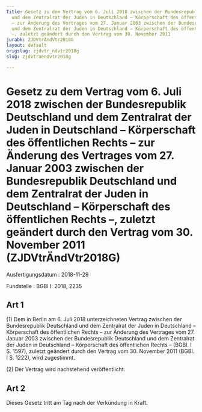 ```yaml
---
Title: Gesetz zu dem Vertrag vom 6. Juli 2018 zwischen der Bundesrepublik Deutschland
  und dem Zentralrat der Juden in Deutschland – Körperschaft des öffentlichen Rechts
  – zur Änderung des Vertrages vom 27. Januar 2003 zwischen der Bundesrepublik Deutschland
  und dem Zentralrat der Juden in Deutschland – Körperschaft des öffentlichen Rechts
  –, zuletzt geändert durch den Vertrag vom 30. November 2011
jurabk: ZJDVtrÄndVtr2018G
layout: default
origslug: zjdvtr_ndvtr2018g
slug: zjdvtraendvtr2018g

---
```


# Gesetz zu dem Vertrag vom 6. Juli 2018 zwischen der Bundesrepublik Deutschland und dem Zentralrat der Juden in Deutschland – Körperschaft des öffentlichen Rechts – zur Änderung des Vertrages vom 27. Januar 2003 zwischen der Bundesrepublik Deutschland und dem Zentralrat der Juden in Deutschland – Körperschaft des öffentlichen Rechts –, zuletzt geändert durch den Vertrag vom 30. November 2011 (ZJDVtrÄndVtr2018G)

Ausfertigungsdatum
:   2018-11-29

Fundstelle
:   BGBl I: 2018, 2235


## Art 1

(1) Dem in Berlin am 6. Juli 2018 unterzeichneten Vertrag zwischen der Bundesrepublik Deutschland und dem Zentralrat der Juden in Deutschland
– Körperschaft              des öffentlichen Rechts – zur Änderung des Vertrages vom 27. Januar 2003 zwischen der Bundesrepublik Deutschland und dem Zentralrat der Juden in Deutschland – Körperschaft des öffentlichen Rechts – (BGBl. I S. 1597), zuletzt geändert durch den Vertrag vom 30. November 2011 (BGBl. I S. 1222), wird zugestimmt.

(2) Der Vertrag wird nachstehend veröffentlicht.


## Art 2

Dieses Gesetz tritt am Tag nach der Verkündung in Kraft.

